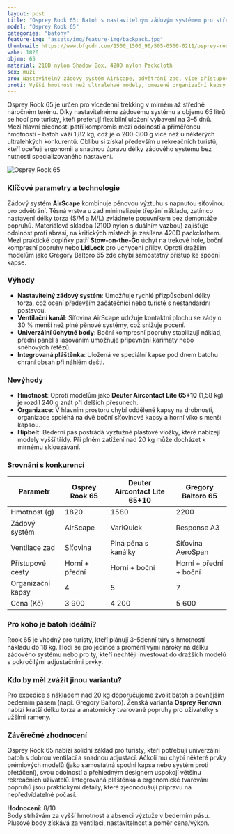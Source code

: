 ```yaml
---
layout: post
title: "Osprey Rook 65: Batoh s nastavitelným zádovým systémem pro středně náročné expedice"
model: "Osprey Rook 65"
categories: "batohy"
feature-img: "assets/img/feature-img/backpack.jpg"
thumbnail: https://www.bfgcdn.com/1500_1500_90/505-0500-0211/osprey-rook-65-walking-backpack.jpg
vaha: 1820
objem: 65
material: 210D nylon Shadow Box, 420D nylon Packcloth
sex: muži
pro: Nastavitelný zádový systém AirScape, odvětrání zad, více přístupových cest, integrovaná pláštěnka
proti: Vyšší hmotnost než ultralehvé modely, omezené organizační kapsy v hlavním prostoru
---
```





Osprey Rook 65 je určen pro vícedenní trekking v mírném až středně náročném terénu. Díky nastavitelnému zádovému systému a objemu 65 litrů se hodí pro turisty, kteří preferují flexibilní uložení vybavení na 3–5 dnů. Mezi hlavní přednosti patří kompromis mezi odolností a přiměřenou hmotností – batoh váží 1,82 kg, což je o 200–300 g více než u některých ultralehkých konkurentů. Oblibu si získal především u rekreačních turistů, kteří oceňují ergonomii a snadnou úpravu délky zádového systému bez nutnosti specializovaného nastavení.

![Osprey Rook 65](https://res.cloudinary.com/dvwv5cne3/image/fetch/w_auto,h_450,c_fill,g_auto,f_auto,q_auto/https://www.bfgcdn.com/1500_1500_90/505-0500-0211/osprey-rook-65-walking-backpack.jpg)

### Klíčové parametry a technologie
Zádový systém **AirScape** kombinuje pěnovou výztuhu s napnutou síťovinou pro odvětrání. Těsná vrstva u zad minimalizuje třepání nákladu, zatímco nastavení délky torza (S/M a M/L) zvládnete posuvníkem bez demontáže popruhů. Materiálová skladba (210D nylon s duálním vazbou) zajišťuje odolnost proti abrasi, na kritických místech je zesílena 420D packclothem. Mezi praktické doplňky patří **Stow-on-the-Go** úchyt na trekové hole, boční kompresní popruhy nebo **LidLock** pro uchycení přilby. Oproti dražším modelům jako Gregory Baltoro 65 zde chybí samostatný přístup ke spodní kapse.

### Výhody
- **Nastavitelný zádový systém**: Umožňuje rychlé přizpůsobení délky torza, což ocení především začátečníci nebo turisté s nestandardní postavou.
- **Ventilační kanál**: Síťovina AirScape udržuje kontaktní plochu se zády o 30 % menší než plné pěnové systémy, což snižuje pocení.
- **Univerzální úchytné body**: Boční kompresní popruhy stabilizují náklad, přední panel s lasováním umožňuje připevnění karimaty nebo sněhových řetězů.
- **Integrovaná pláštěnka**: Uložená ve speciální kapse pod dnem batohu chrání obsah při náhlém dešti.

### Nevýhody
- **Hmotnost**: Oproti modelům jako **Deuter Aircontact Lite 65+10** (1,58 kg) je rozdíl 240 g znát při delších přesunech.
- **Organizace**: V hlavním prostoru chybí oddělené kapsy na drobnosti, organizace spoléhá na dvě boční síťovinové kapsy a horní víko s menší kapsou.
- **Hipbelt**: Bederní pás postrádá výztužné plastové vložky, které nabízejí modely vyšší třídy. Při plném zatížení nad 20 kg může docházet k mírnému sklouzávání.

### Srovnání s konkurencí

| Parametr           | Osprey Rook 65       | Deuter Aircontact Lite 65\+10 | Gregory Baltoro 65  |
|---------------------|-----------------------|-------------------------------|---------------------|
| Hmotnost (g)       | 1820                 | 1580                          | 2200                |
| Zádový systém       | AirScape             | VariQuick                     | Response A3        |
| Ventilace zad       | Síťovina             | Plná pěna s kanálky           | Síťovina AeroSpan  |
| Přístupové cesty    | Horní \+ přední      | Horní \+ boční                | Horní \+ přední \+ boční |
| Organizační kapsy   | 4                    | 5                             | 7                   |
| Cena (Kč)           | 3 900                | 4 200                         | 5 600               |

### Pro koho je batoh ideální?
Rook 65 je vhodný pro turisty, kteří plánují 3–5denní túry s hmotností nákladu do 18 kg. Hodí se pro jedince s proměnlivými nároky na délku zádového systému nebo pro ty, kteří nechtějí investovat do dražších modelů s pokročilými adjustačními prvky.

### Kdo by měl zvážit jinou variantu?
Pro expedice s nákladem nad 20 kg doporučujeme zvolit batoh s pevnějším bederním pásem (např. Gregory Baltoro). Ženská varianta **Osprey Renown** nabízí kratší délku torza a anatomicky tvarované popruhy pro uživatelky s užšími rameny.

### Závěrečné zhodnocení
Osprey Rook 65 nabízí solidní základ pro turisty, kteří potřebují univerzální batoh s dobrou ventilací a snadnou adjustací. Ačkoli mu chybí některé prvky prémiových modelů (jako samostatná spodní kapsa nebo systém proti přetáčení), svou odolností a přehledným designem uspokojí většinu rekreačních uživatelů. Integrovaná pláštěnka a ergonomické tvarování popruhů jsou praktickými detaily, které zjednodušují přípravu na nepředvídatelné počasí.

**Hodnocení:** 8/10  
Body strhávám za vyšší hmotnost a absenci výztuže v bederním pásu. Plusové body získává za ventilaci, nastavitelnost a poměr cena/výkon.